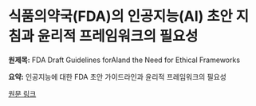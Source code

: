 # 식품의약국(FDA)의 인공지능(AI) 초안 지침과 윤리적 프레임워크의 필요성

**원제목:** FDA Draft Guidelines forAIand the Need for Ethical Frameworks

**요약:** 인공지능에 대한 FDA 초안 가이드라인과 윤리적 프레임워크의 필요성

[원문 링크](https://scholar.google.com/scholar_url?url=https://jamanetwork.com/journals/jamapediatrics/article-abstract/2836028&hl=ko&sa=X&d=15035033067557531168&ei=Dc1xaJ6CIuOM6rQPxIaTgQs&scisig=AAZF9b_h629K8iCSdVDwaaksL2mZ&oi=scholaralrt&hist=BNQUaiIAAAAJ:6703930949883570885:AAZF9b9AgUxdKCnAXM18it0DhfP9&html=&pos=7&folt=kw-top)
